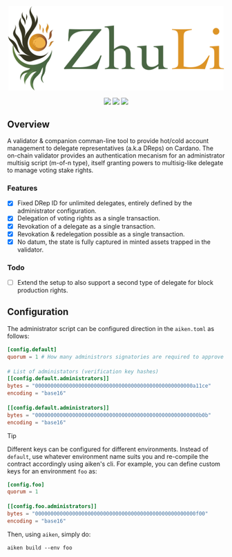 
<p align="center">
  <img width="500" src=".github/logo.png" />
  <p align="center">
    <a href="https://github.com/CardanoSolutions/zhuli/releases"><img src="https://img.shields.io/github/release/CardanoSolutions/zhuli?style=for-the-badge" /></a>
    <a href="https://github.com/CardanoSolutions/zhuli/actions/workflows/continuous-integration.yml"><img src="https://img.shields.io/github/actions/workflow/status/CardanoSolutions/zhuli/continuous-integration.yml?style=for-the-badge" /></a>
    <a href="https://github.com/CardanoSolutions/zhuli/blob/main/LICENSE"><img src="https://img.shields.io/github/license/CardanoSolutions/zhuli?style=for-the-badge" /></a>
  </p>
</p>

## Overview

A validator & companion comman-line tool to provide hot/cold account management to delegate representatives (a.k.a DReps) on Cardano. The on-chain validator provides an authentication mecanism for an administrator multisig script (m-of-n type), itself granting powers to multisig-like delegate to manage voting stake rights.

### Features

- [x] Fixed DRep ID for unlimited delegates, entirely defined by the administrator configuration.
- [x] Delegation of voting rights as a single transaction.
- [x] Revokation of a delegate as a single transaction.
- [x] Revokation & redelegation possible as a single transaction.
- [x] No datum, the state is fully captured in minted assets trapped in the validator.

### Todo

- [ ] Extend the setup to also support a second type of delegate for block production rights.

## Configuration

The administrator script can be configured direction in the `aiken.toml` as follows:

```toml
[config.default]
quorum = 1 # How many administrors signatories are required to approve actions

# List of administators (verification key hashes)
[[config.default.administrators]]
bytes = "000000000000000000000000000000000000000000000000000a11ce"
encoding = "base16"

[[config.default.administrators]]
bytes = "00000000000000000000000000000000000000000000000000000b0b"
encoding = "base16"
```

> [!TIP]
> Different keys can be configured for different environments. Instead of `default`, use whatever environment name suits you and re-compile the contract accordingly using aiken's cli. For example, you can define custom keys for an environment `foo` as:
>
> ```toml
> [config.foo]
> quorum = 1
>
> [[config.foo.administrators]]
> bytes = "0000000000000000000000000000000000000000000000000000f00"
> encoding = "base16"
> ```
>
> Then, using `aiken`, simply do:
>
> ```
> aiken build --env foo
> ```
